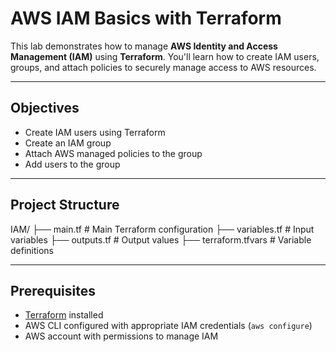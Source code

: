 #  AWS IAM Basics with Terraform

This lab demonstrates how to manage **AWS Identity and Access Management (IAM)** using **Terraform**. You'll learn how to create IAM users, groups, and attach policies to securely manage access to AWS resources.

---

##  Objectives

- Create IAM users using Terraform
- Create an IAM group
- Attach AWS managed policies to the group
- Add users to the group

---

##  Project Structure

IAM/
├── main.tf # Main Terraform configuration
├── variables.tf # Input variables
├── outputs.tf # Output values
├── terraform.tfvars # Variable definitions


---

##  Prerequisites

- [Terraform](https://www.terraform.io/downloads.html) installed
- AWS CLI configured with appropriate IAM credentials (`aws configure`)
- AWS account with permissions to manage IAM


